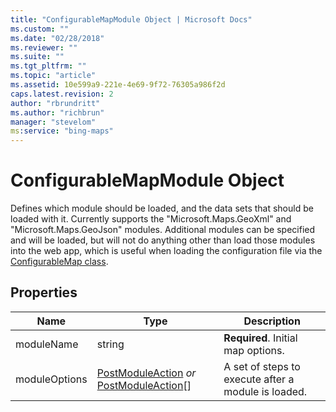 ```yaml
---
title: "ConfigurableMapModule Object | Microsoft Docs"
ms.custom: ""
ms.date: "02/28/2018"
ms.reviewer: ""
ms.suite: ""
ms.tgt_pltfrm: ""
ms.topic: "article"
ms.assetid: 10e599a9-221e-4e69-9f72-76305a986f2d
caps.latest.revision: 2
author: "rbrundritt"
ms.author: "richbrun"
manager: "stevelom"
ms:service: "bing-maps"
---
```

# ConfigurableMapModule Object
Defines which module should be loaded, and the data sets that should be loaded with it. Currently supports the "Microsoft.Maps.GeoXml" and "Microsoft.Maps.GeoJson" modules. Additional modules can be specified and will be loaded, but will not do anything other than load those modules into the web app, which is useful when loading the configuration file via the [ConfigurableMap class](../v8-web-control/configurablemap-class.md).

## Properties

| Name          | Type                                    | Description                                         |
|---------------|-----------------------------------------|-----------------------------------------------------|
| moduleName    | string                                  | **Required**. Initial map options.                      |
| moduleOptions | [PostModuleAction](../v8-web-control/postmoduleaction-object.md) _or_ [PostModuleAction](../v8-web-control/postmoduleaction-object.md)\[\] | A set of steps to execute after a module is loaded. |

